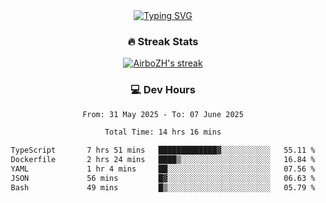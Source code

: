 
<div align="center">
  <a href="https://git.io/typing-svg"><img src="https://readme-typing-svg.demolab.com?font=Fira+Code&size=30&pause=1000&color=33F7F5&center=true&vCenter=true&width=435&lines=Hi+there+%F0%9F%91%8B+I+am+AirboZH+;Welcome+to+my+Github" alt="Typing SVG" /></a>

<h3>🔥 Streak Stats</h3>

<!-- GitHub Readme Streak Stats - https://github.com/DenverCoder1/github-readme-streak-stats -->
<p>
  <a href="https://github.com/DenverCoder1/github-readme-streak-stats">
    <img title="🔥 Get streak stats for your profile at git.io/streak-stats" alt="AirboZH's streak" src="https://streak-stats.demolab.com/?user=AirboZH&theme=monokai-metallian&hide_border=true"/>
  </a>
</p>

<h3>💻 Dev Hours</h3>
<!--START_SECTION:waka-->

```txt
From: 31 May 2025 - To: 07 June 2025

Total Time: 14 hrs 16 mins

TypeScript       7 hrs 51 mins   █████████████▓░░░░░░░░░░░   55.11 %
Dockerfile       2 hrs 24 mins   ████▒░░░░░░░░░░░░░░░░░░░░   16.84 %
YAML             1 hr 4 mins     ██░░░░░░░░░░░░░░░░░░░░░░░   07.56 %
JSON             56 mins         █▓░░░░░░░░░░░░░░░░░░░░░░░   06.63 %
Bash             49 mins         █▒░░░░░░░░░░░░░░░░░░░░░░░   05.79 %
```

<!--END_SECTION:waka-->
</div>  

